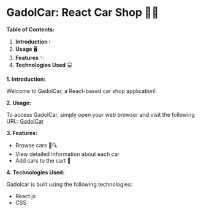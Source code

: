 # GadolCar: React Car Shop 🚗🛒

**Table of Contents:**

1. **Introduction** ℹ️
2. **Usage** 🖥️
3. **Features** ✨
4. **Technologies Used** 💻

**1. Introduction:**

Welcome to GadolCar, a React-based car shop application!

**2. Usage:**

To access GadolCar, simply open your web browser and visit the following URL: [GadolCar](http://www.saow.github.io/GadolCar)

**3. Features:**

- Browse cars 🚙🔍
- View detailed information about each car
- Add cars to the cart 🛒

**4. Technologies Used:**

Gadolcar is built using the following technologies:

- React.js
- CSS
